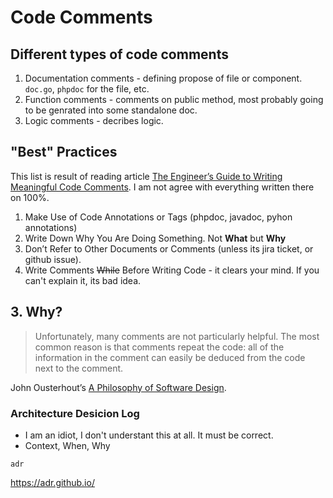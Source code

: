 # Code Comments

## Different types of code comments

1. Documentation comments - defining propose of file or component. `doc.go`, `phpdoc` for the file, etc.
2. Function comments - comments on public method, most probably going to be genrated into some standalone doc.
3. Logic comments - decribes logic.

## "Best" Practices

This list is result of reading article [The Engineer’s Guide to Writing Meaningful Code Comments](https://dzone.com/articles/the-engineers-guide-to-writing-meaningful-code-com). I am not agree with everything written there on 100%. 

1. Make Use of Code Annotations or Tags (phpdoc, javadoc, pyhon annotations)
2. Write Down Why You Are Doing Something. Not **What** but **Why**
3. Don’t Refer to Other Documents or Comments (unless its jira ticket, or github issue).
4. Write Comments ~~While~~ Before Writing Code - it clears your mind. If you can't explain it, its bad idea. 

## 3. Why?

> Unfortunately, many comments are not particularly helpful. The most common reason is that comments repeat the code: all of the information in the comment can easily be deduced from the code next to the comment.

John Ousterhout’s [A Philosophy of Software Design](https://www.abebooks.com/9781732102200/Philosophy-Software-Design-Ousterhout-John-1732102201/plp).

### Architecture Desicion Log

- I am an idiot, I don't understant this at all. It must be correct.
- Context, When, Why


`adr`

https://adr.github.io/